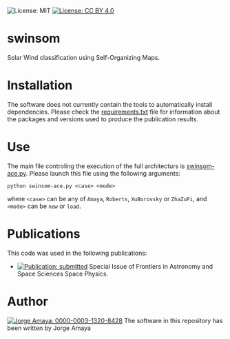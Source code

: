 ![License: MIT](https://img.shields.io/badge/License-MIT-blue.svg)
[![License: CC BY 4.0](https://img.shields.io/badge/License-CC%20BY%204.0-lightgrey.svg)](https://creativecommons.org/licenses/by/4.0/)

# swinsom

Solar Wind classification using Self-Organizing Maps.

# Installation

The software does not currently contain the tools to automatically install dependencies. Please check the [requirements.txt](https://github.com/murci3lag0/swinsom/blob/master/requirements.txt) file for information about the packages and versions used to produce the publication results.

# Use

The main file controling the execution of the full architecturs is [swinsom-ace.py](https://github.com/murci3lag0/swinsom/blob/master/swinsom-ace.py). Please launch this file using the following arguments:

```console
python swinsom-ace.py <case> <mode>
```

where `<case>` can be any of `Amaya`, `Roberts`, `XuBorovsky` or `ZhaZuFi`, and `<mode>` can be `new` or `load`.

# Publications

This code was used in the following publications:
- [![Publication: submitted](https://img.shields.io/badge/Publication-Submitted-yellow?style=flat&logo=openaccess)](https://www.frontiersin.org/research-topics/10384/machine-learning-in-heliophysics) Special Issue of Frontiers in Astronomy and Space Sciences Space Physics.

# Author

[![Jorge Amaya: 0000-0003-1320-8428](https://img.shields.io/badge/Jorge%20Amaya-0000--0003--1320--8428-green?style=flat&logo=orcid)](https://orcid.org/0000-0003-1320-8428) The software in this repository has been written by Jorge Amaya
